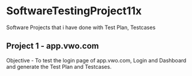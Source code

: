 # SoftwareTestingProject11x

Software Projects that i have done with Test Plan, Testcases

## Project 1 - app.vwo.com
Objective - To test the login page of app.vwo.com, Login and Dashboard
and generate the Test Plan and Testcases.
